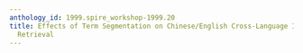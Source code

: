 ```yaml
---
anthology_id: 1999.spire_workshop-1999.20
title: Effects of Term Segmentation on Chinese/English Cross-Language Information
  Retrieval
---
```

